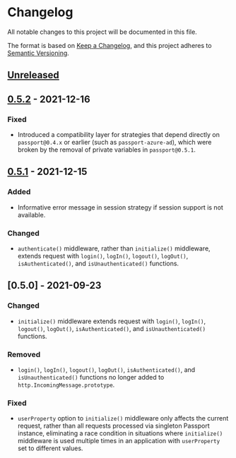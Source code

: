 # Changelog
All notable changes to this project will be documented in this file.

The format is based on [Keep a Changelog](https://keepachangelog.com/en/1.0.0/),
and this project adheres to [Semantic Versioning](https://semver.org/spec/v2.0.0.html).

## [Unreleased]

## [0.5.2] - 2021-12-16
### Fixed
- Introduced a compatibility layer for strategies that depend directly on
`passport@0.4.x` or earlier (such as `passport-azure-ad`), which were
broken by the removal of private variables in `passport@0.5.1`.

## [0.5.1] - 2021-12-15
### Added
- Informative error message in session strategy if session support is not
available.

### Changed

- `authenticate()` middleware, rather than `initialize()` middleware, extends
request with `login()`, `logIn()`, `logout()`, `logOut()`, `isAuthenticated()`,
and `isUnauthenticated()` functions.

## [0.5.0] - 2021-09-23
### Changed

- `initialize()` middleware extends request with `login()`, `logIn()`,
`logout()`, `logOut()`, `isAuthenticated()`, and `isUnauthenticated()`
functions.

### Removed

- `login()`, `logIn()`, `logout()`, `logOut()`, `isAuthenticated()`, and
`isUnauthenticated()` functions no longer added to `http.IncomingMessage.prototype`.

### Fixed

- `userProperty` option to `initialize()` middleware only affects the current
request, rather than all requests processed via singleton Passport instance,
eliminating a race condition in situations where `initialize()` middleware is
used multiple times in an application with `userProperty` set to different
values.

[Unreleased]: https://github.com/jaredhanson/passport/compare/v0.5.2...HEAD
[0.5.2]: https://github.com/jaredhanson/passport/compare/v0.5.1...v0.5.2
[0.5.1]: https://github.com/jaredhanson/passport/compare/v0.5.0...v0.5.1
